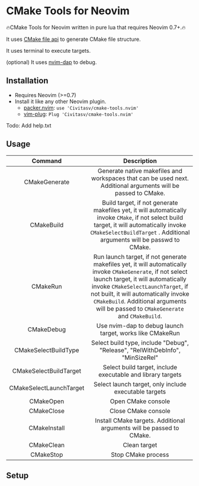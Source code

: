 # CMake Tools for Neovim

🔥CMake Tools for Neovim written in pure lua that requires Neovim 0.7+.🔥

It uses [CMake file api](https://cmake.org/cmake/help/latest/manual/cmake-file-api.7.html) to generate CMake file structure.

It uses terminal to execute targets.

(optional) It uses [nvim-dap](https://github.com/mfussenegger/nvim-dap) to debug.

## Installation

- Requires Neovim (>=0.7)
- Install it like any other Neovim plugin.
  - [packer.nvim](https://github.com/wbthomason/packer.nvim): `use 'Civitasv/cmake-tools.nvim'`
  - [vim-plug](https://github.com/junegunn/vim-plug): `Plug 'Civitasv/cmake-tools.nvim'`

Todo: Add help.txt

## Usage

|Command|Description|
|:-:|:-:|
|CMakeGenerate|Generate native makefiles and workspaces that can be used next. Additional arguments will be passed to CMake.|
|CMakeBuild| Build target, if not generate makefiles yet, it will automatically invoke `CMake`, if not select build target, it will automatically invoke `CMakeSelectBuildTarget` . Additional arguments will be passwd to CMake.|
|CMakeRun|Run launch target, if not generate makefiles yet, it will automatically invoke `CMakeGenerate`, if not select launch target, it will automatically invoke `CMakeSelectLaunchTarget`, if not built, it will automatically invoke `CMakeBuild`. Additional arguments will be passed to `CMakeGenerate` and `CMakeBuild`. |
|CMakeDebug|Use nvim-dap to debug launch target, works like CMakeRun|
|CMakeSelectBuildType|Select build type, include  "Debug", "Release", "RelWithDebInfo", "MinSizeRel" |
|CMakeSelectBuildTarget|Select build target, include executable and library targets |
|CMakeSelectLaunchTarget|Select launch target, only include executable targets |
|CMakeOpen|Open CMake console|
|CMakeClose|Close CMake console|
|CMakeInstall|Install CMake targets. Additional arguments will be passed to CMake.|
|CMakeClean|Clean target|
|CMakeStop|Stop CMake process|

## Setup
